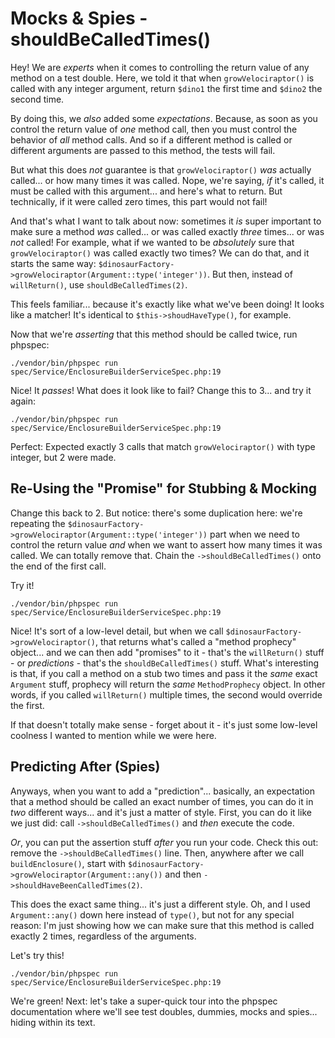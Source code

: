 # Mocks & Spies - shouldBeCalledTimes()

Hey! We are *experts* when it comes to controlling the return value of any method
on a test double. Here, we told it that when `growVelociraptor()` is called
with any integer argument, return `$dino1` the first time and `$dino2` the second
time.

By doing this, we *also* added some *expectations*. Because, as soon as you control
the return value of *one* method call, then you must control the behavior of *all*
method calls. And so if a different method is called or different arguments are
passed to this method, the tests will fail.

But what this does *not* guarantee is that `growVelociraptor()` *was* actually
called... or how many times it was called. Nope, we're saying, *if* it's called,
it must be called with this argument... and here's what to return. But technically,
if it were called zero times, this part would not fail!

And that's what I want to talk about now: sometimes it *is* super important to
make sure a method *was* called... or was called exactly *three* times... or was
*not* called! For example, what if we wanted to be *absolutely* sure that
`growVelociraptor()` was called exactly two times? We can do that, and it
starts the same way: `$dinosaurFactory->growVelociraptor(Argument::type('integer'))`.
But then, instead of `willReturn()`, use `shouldBeCalledTimes(2)`.

This feels familiar... because it's exactly like what we've been doing! It looks
like a matcher! It's identical to `$this->shoudHaveType()`, for example.

Now that we're *asserting* that this method should be called twice, run phpspec:

```terminal-silent
./vendor/bin/phpspec run spec/Service/EnclosureBuilderServiceSpec.php:19
```

Nice! It *passes*! What does it look like to fail? Change this to 3... and try
it again:

```terminal-silent
./vendor/bin/phpspec run spec/Service/EnclosureBuilderServiceSpec.php:19
```

Perfect: Expected exactly 3 calls that match `growVelociraptor()` with type integer,
but 2 were made.

## Re-Using the "Promise" for Stubbing & Mocking

Change this back to 2. But notice: there's some duplication here: we're repeating
the `$dinosaurFactory->growVelociraptor(Argument::type('integer'))` part when we
need to control the return value *and* when we want to assert how many times it
was called. We can totally remove that. Chain the `->shouldBeCalledTimes()` onto
the end of the first call.

Try it!

```terminal-silent
./vendor/bin/phpspec run spec/Service/EnclosureBuilderServiceSpec.php:19
```

Nice! It's sort of a low-level detail, but when we call
`$dinosaurFactory->growVelociraptor()`, that returns what's called a "method prophecy"
object... and we can then add "promises" to it - that's the `willReturn()` stuff -
or *predictions* - that's the `shouldBeCalledTimes()` stuff. What's interesting
is that, if you call a method on a stub two times and pass it the *same* exact
`Argument` stuff, prophecy will return the *same* `MethodProphecy` object. In other
words, if you called `willReturn()` multiple times, the second would override the
first.

If that doesn't totally make sense - forget about it - it's just some low-level
coolness I wanted to mention while we were here.

## Predicting After (Spies)

Anyways, when you want to add a "prediction"... basically, an expectation that
a method should be called an exact number of times, you can do it in *two* different
ways... and it's just a matter of style. First, you can do it like we just did:
call `->shouldBeCalledTimes()` and *then* execute the code.

*Or*, you can put the assertion stuff *after* you run your code. Check this out:
remove the `->shouldBeCalledTimes()` line. Then, anywhere after we call
`buildEnclosure()`, start with `$dinosaurFactory->growVelociraptor(Argument::any())`
and then `->shouldHaveBeenCalledTimes(2)`.

This does the exact same thing... it's just a different style. Oh, and I used
`Argument::any()` down here instead of `type()`, but not for any special reason:
I'm just showing how we can make sure that this method is called exactly 2 times,
regardless of the arguments.

Let's try this!

```terminal-silent
./vendor/bin/phpspec run spec/Service/EnclosureBuilderServiceSpec.php:19
```

We're green! Next: let's take a super-quick tour into the phpspec documentation
where we'll see test doubles, dummies, mocks and spies... hiding within its text.
